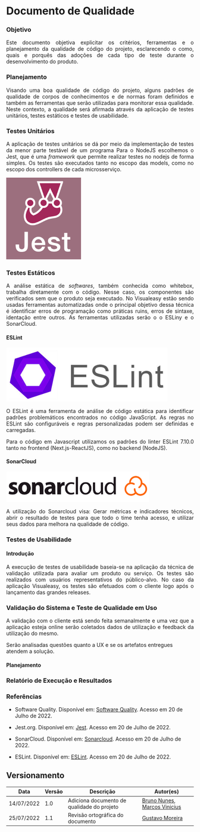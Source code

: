 #	Documento de Qualidade

### Objetivo
<p align = "justify"> Este documento objetiva explicitar os critérios, ferramentas e o planejamento da qualidade de código do projeto, esclarecendo o como, quais e porquês das adoções de cada tipo de teste durante o desenvolvimento do produto.</p>

###	Planejamento
<p align = "justify"> Visando uma boa qualidade de código do projeto, alguns padrões de qualidade de corpos de conhecimentos e de normas foram definidos e também as ferramentas que serão utilizadas para monitorar essa qualidade. Neste contexto, a qualidade será afirmada através da aplicação de testes unitários, testes estáticos e testes de usabilidade.</p>

### Testes Unitários

<p align = "justify"> A aplicação de testes unitários se dá por meio da implementação de testes da menor parte testável de um programa Para o NodeJS escolhemos o Jest, que é uma <em>framework</em> que permite realizar testes no nodejs de forma simples. Os testes são executados tanto no escopo das models, como no escopo dos controllers de cada microsserviço.</p>

[![jest](images/jest.png)](images/jest.png)

### Testes Estáticos
<p align = "justify">A análise estática de <em>softwares</em>, também conhecida como whitebox, trabalha diretamente com o código. Nesse caso, os componentes são verificados sem que o produto seja executado. No Visualeasy estão sendo usadas ferramentas automatizadas onde o principal objetivo dessa técnica é identificar erros de programação como práticas ruins, erros de sintaxe, identação entre outros. As ferramentas utilizadas serão o o ESLiny e o SonarCloud.</p>

#### ESLint

[![eslint](images/eslint.png)](images/eslint.png)

<p align = "justify">O ESLint é uma ferramenta de análise de código estática para identificar padrões problemáticos encontrados no código JavaScript. As regras no ESLint são configuráveis ​​e regras personalizadas podem ser definidas e carregadas.</p>
<p align = "justify">Para o código em Javascript utilizamos os padrões do linter ESLint 7.10.0 tanto no frontend (Next.js-ReactJS), como no backend (NodeJS).</p>

#### SonarCloud

[![sonarcloud](images/sonarcloud.png)](images/sonarcloud.png)

<p align = "justify">A utilização do Sonarcloud visa: Gerar métricas e indicadores técnicos, abrir o resultado de testes para que todo o time tenha acesso, e utilizar seus dados para melhora na qualidade de código.</p>

### Testes de Usabilidade

#### Introdução

<p align = "justify">A execução de testes de usabilidade baseia-se na aplicação da técnica de validação utilizada para avaliar um produto ou serviço. Os testes são realizados com usuários representativos do público-alvo. No caso da aplicação Visualeasy, os testes são efetuados com o cliente logo após o lançamento das grandes releases.</p>

### Validação do Sistema e Teste de Qualidade em Uso

<p align = "justify">A validação com o cliente está sendo feita semanalmente e uma vez que a aplicação esteja online serão coletados dados de utilização e feedback da utilização do mesmo.

Serão analisadas questões quanto a UX e se os artefatos entregues atendem a solução.</p>

#### Planejamento


### Relatório de Execução e Resultados



### Referências

* Software Quality. Disponível em: [Software Quality](https://asq.org/quality-resources/software-quality#:~:text=Software%20quality%20is%20defined%20as,defect%20management%20and%20quality%20attributes). Acesso em 20 de Julho de 2022.

* Jest.org. Disponível em: [Jest](https://jestjs.io/pt-BR/). Acesso em 20 de Julho de 2022.

* SonarCloud. Disponível em: [Sonarcloud](https://jestjs.io/pt-BR/). Acesso em 20 de Julho de 2022.

* ESLint. Disponível em: [ESLint](https://eslint.org/). Acesso em 20 de Julho de 2022.




## Versionamento

| Data | Versão | Descrição | Autor(es) |
|------|------|------|------|
|14/07/2022|1.0|Adiciona documento de qualidade do projeto|[Bruno Nunes](https://github.com/brunocmo), [Marcos Vinicius](https://github.com/marcos-mv)
|25/07/2022|1.1|Revisão ortográfica do documento| [Gustavo Moreira](https://github.com/gustavoduartemoreira)